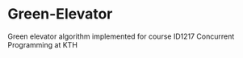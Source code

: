 Green-Elevator
==============

Green elevator algorithm implemented for course ID1217 Concurrent Programming at KTH
